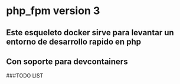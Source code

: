 # php_fpm version 3
## Este esqueleto docker sirve para levantar un entorno de desarrollo rapido en php
## Con soporte para devcontainers 
###TODO LIST

